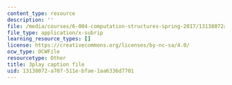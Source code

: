 ```yaml
---
content_type: resource
description: ''
file: /media/courses/6-004-computation-structures-spring-2017/13138072a707511ebfae1aa6336d7701_6mS1BHgm4u8.vtt
file_type: application/x-subrip
learning_resource_types: []
license: https://creativecommons.org/licenses/by-nc-sa/4.0/
ocw_type: OCWFile
resourcetype: Other
title: 3play caption file
uid: 13138072-a707-511e-bfae-1aa6336d7701
---
```

